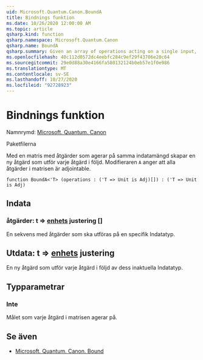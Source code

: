 ```yaml
---
uid: Microsoft.Quantum.Canon.BoundA
title: Bindnings funktion
ms.date: 10/26/2020 12:00:00 AM
ms.topic: article
qsharp.kind: function
qsharp.namespace: Microsoft.Quantum.Canon
qsharp.name: BoundA
qsharp.summary: Given an array of operations acting on a single input, produces a new operation that performs each given operation in sequence. The modifier `A` indicates that all operations in the array are adjointable.
ms.openlocfilehash: 40c112d0572dc4eebfc284c9ef29f43706e20c64
ms.sourcegitcommit: 29e0d88a30e4166fa580132124b0eb57e1f0e986
ms.translationtype: MT
ms.contentlocale: sv-SE
ms.lasthandoff: 10/27/2020
ms.locfileid: "92728923"
---
```

# <a name="bounda-function"></a>Bindnings funktion

Namnrymd: [Microsoft. Quantum. Canon](xref:Microsoft.Quantum.Canon)

Paketfilerna [](https://nuget.org/packages/)


Med en matris med åtgärder som agerar på samma indatamängd skapar en ny åtgärd som utför varje åtgärd i följd.
Modifieraren `A` anger att alla åtgärder i matrisen är adjointable.

```qsharp
function BoundA<'T> (operations : ('T => Unit is Adj)[]) : ('T => Unit is Adj)
```


## <a name="input"></a>Indata

### <a name="operations--t--unit-adj"></a>åtgärder: t => [enhets](xref:microsoft.quantum.lang-ref.unit) justering []

En sekvens med åtgärder som ska utföras på en specifik Indatatyp.



## <a name="output--t--unit-adj"></a>Utdata: t => [enhets](xref:microsoft.quantum.lang-ref.unit) justering

En ny åtgärd som utför varje åtgärd i följd av dess inaktuella Indatatyp.

## <a name="type-parameters"></a>Typparametrar

### <a name="t"></a>Inte

Målet som varje åtgärd i matrisen agerar på.

## <a name="see-also"></a>Se även

- [Microsoft. Quantum. Canon. Bound](xref:Microsoft.Quantum.Canon.Bound)